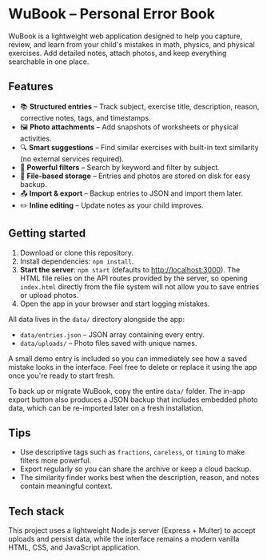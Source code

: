 # WuBook – Personal Error Book

WuBook is a lightweight web application designed to help you capture, review, and learn from your child's mistakes in math, physics, and physical exercises. Add detailed notes, attach photos, and keep everything searchable in one place.

## Features

- 📚 **Structured entries** – Track subject, exercise title, description, reason, corrective notes, tags, and timestamps.
- 🖼️ **Photo attachments** – Add snapshots of worksheets or physical activities.
- 🔍 **Smart suggestions** – Find similar exercises with built-in text similarity (no external services required).
- 🧭 **Powerful filters** – Search by keyword and filter by subject.
- 💾 **File-based storage** – Entries and photos are stored on disk for easy backup.
- 📤 **Import & export** – Backup entries to JSON and import them later.
- ✏️ **Inline editing** – Update notes as your child improves.

## Getting started

1. Download or clone this repository.
2. Install dependencies: `npm install`.
3. **Start the server**: `npm start` (defaults to <http://localhost:3000>). The HTML file relies on the API routes provided by the server, so opening `index.html` directly from the file system will not allow you to save entries or upload photos.
4. Open the app in your browser and start logging mistakes.

All data lives in the `data/` directory alongside the app:

- `data/entries.json` – JSON array containing every entry.
- `data/uploads/` – Photo files saved with unique names.

A small demo entry is included so you can immediately see how a saved mistake looks in the interface. Feel free to delete or replace it using the app once you're ready to start fresh.

To back up or migrate WuBook, copy the entire `data/` folder. The in-app export button also produces a JSON backup that includes embedded photo data, which can be re-imported later on a fresh installation.

## Tips

- Use descriptive tags such as `fractions`, `careless`, or `timing` to make filters more powerful.
- Export regularly so you can share the archive or keep a cloud backup.
- The similarity finder works best when the description, reason, and notes contain meaningful context.

## Tech stack

This project uses a lightweight Node.js server (Express + Multer) to accept uploads and persist data, while the interface remains a modern vanilla HTML, CSS, and JavaScript application.
